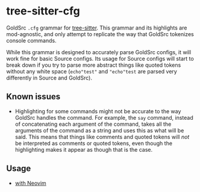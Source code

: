 # tree-sitter-cfg

GoldSrc `.cfg` grammar for [tree-sitter](https://github.com/tree-sitter/tree-sitter/). This grammar and its highlights are mod-agnostic, and only attempt to replicate the way that GoldSrc tokenizes console commands. 

While this grammar is designed to accurately parse GoldSrc configs, it will work fine for basic Source configs. Its usage for Source configs will start to break down if you try to parse more abstract things like quoted tokens without any white space (`echo"test"` and `"echo"test` are parsed very differently in Source and GoldSrc).

## Known issues

* Highlighting for some commands might not be accurate to the way GoldSrc handles the command. For example, the `say` command, instead of concatenating each argument of the command, takes all the arguments of the command as a string and uses this as what will be said. This means that things like comments and quoted tokens will _not_ be interpreted as comments or quoted tokens, even though the highlighting makes it appear as though that is the case.

## Usage
* [with Neovim](nvim/)
